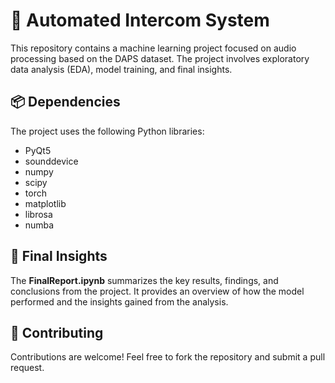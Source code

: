 # 🎵 Automated Intercom System

This repository contains a machine learning project focused on audio processing based on the DAPS dataset. The project involves exploratory data analysis (EDA), model training, and final insights.

## 📦 Dependencies

The project uses the following Python libraries:
- PyQt5
- sounddevice
- numpy
- scipy
- torch
- matplotlib
- librosa
- numba

## 📄 Final Insights

The **FinalReport.ipynb** summarizes the key results, findings, and conclusions from the project. It provides an overview of how the model performed and the insights gained from the analysis.

## 🙌 Contributing

Contributions are welcome! Feel free to fork the repository and submit a pull request.
